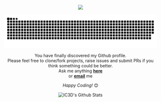 <p align="center">
  <a href="https://github.com/DenverCoder1/readme-typing-svg"><img src="https://readme-typing-svg.herokuapp.com?font=Time+New+Roman&color=%16537e&size=25&center=true&vCenter=true&width=600&height=100&lines=Fullstack-Developer;Lua+&+Front-End+&+C;IC3D+MARKEPLTACE;"></a>
</p>

<div align="center">
  <a href="https://discord.gg/3h2WpSH7Sg">
  <img  src="https://github.com/1999AZZAR/1999AZZAR/blob/main/resources/img/grid-snake.svg"
       alt="snake" /></a>
</div>


<div align="center">

You have finally discovered my Github profile. <br>
Please feel free to clone/fork projects, raise issues and submit PRs if you think something could be better. <br>
Ask me anything <a href="https://github.com/ic3d00/ic3d00/issues/new"><b>here</b></a><br>
or <a href="mailto:ic3d_05@protonmail.com"><b>email</b></a> me

<i>Happy Coding!</i> 😊

</div>

<div align="center">

<img align="center" src="https://github-readme-stats.vercel.app/api?username=ic3d00&include_all_commits=true&count_private=true&show_icons=true&line_height=20&title_color=7A7ADB&icon_color=2234AE&text_color=D3D3D3&bg_color=0,000000,130F40" alt="IC3D's Github Stats">
